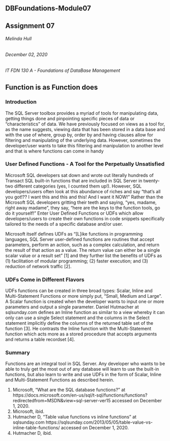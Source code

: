 ## DBFoundations-Module07

## Assignment 07 

###### Melinda Hull
###### December 02, 2020
###### IT FDN 130 A - Foundations of DataBase Management

<h2>Function is as Function does</h2>
<h3>Introduction</h3>
<p>The SQL Server toolbox provides a myriad of tools for manipulating data, getting things done and pinpointing specific pieces of data or “characteristics” of data. We have previously focused on views as a tool for, as the name suggests, viewing data that has been stored in a data base and with the use of where, group by, order by and having clauses allow for filtering and manipulating of the underlying data. However, sometimes the developer/user wants to take this filtering and manipulation to another level and that is where functions can come in handy</p>
<h3>User Defined Functions - A Tool for the Perpetually Unsatisfied</h3>
<p>Microsoft SQL developers sat down and wrote out literally hundreds of Transact SQL built-in functions that are included in SQL Server in twenty-two different categories (yes, I counted them up!). However, SQL developers/users often look at this abundance of riches and say “that’s all you got!?? I want this and this and this! And I want it NOW!” Rather than the Microsoft SQL developers gritting their teeth and saying, “yes, madame, right away madame”, they say, “here are the keys to the function tools, go do it yourself!” Enter User Defined Functions or UDFs which allow developers/users to create their own functions in code snippets specifically tailored to the needs of a specific database and/or user.</p>
<p>Microsoft itself defines UDFs as “[L]ike functions in programming languages, SQL Server user-defined functions are routines that accept parameters, perform an action, such as a complex calculation, and return the result of that action as a value. The return value can either be a single scalar value or a result set” [1] and they further list the benefits of UDFs as (1) facilitation of modular programming; (2) faster execution; and (3) reduction of network traffic [2].
</p>
<h3>UDFs Come in Different Flavors</h3>
<p>UDFs functions can be created in three broad types: Scalar, Inline and Multi-Statement Functions or more simply put, “Small, Medium and Large”. A Scalar function is created when the developer wants to input one or more parameters and output a single parameter. Daniel Hutmacher at sqlsunday.com defines an Inline function as similar to a view whereby it can only can use a single Select statement and the columns in the Select statement implicitly define the columns of the returned table set of the function [3]. He contrasts the Inline function with the Multi-Statement function which acts more as a stored procedure that accepts arguments and returns a table recordset [4]. </p>
<h3>Summary</h3>
<p>Functions are an integral tool in SQL Server. Any developer who wants to be able to truly get the most out of any database will learn to use the built-in functions, but also learn to write and use UDFs in the form of Scalar, Inline and Multi-Statement Functions as described herein. </p>

<ol>
<li>	Microsoft, “What are the SQL database functions?” at https://docs.microsoft.com/en-us/sql/t-sql/functions/functions?redirectedfrom=MSDN&view=sql-server-ver15 accessed on December 1, 2020. </li>
<li>	Microsoft, ibid. </li>
<li>	Hutmacher D, “Table value functions vs inline functions” at sqlsunday.com https://sqlsunday.com/2013/05/05/table-value-vs-inline-table-functions/ accessed on December 1, 2020. </li>
<li>	Hutmacher D, ibid. </li>
<ol>
</body>
</html>


